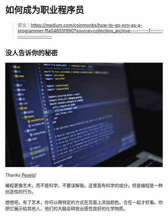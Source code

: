 # 如何成为职业程序员

> 原文：<https://medium.com/coinmonks/how-to-go-pro-as-a-programmer-ffa04655f990?source=collection_archive---------7----------------------->

## 没人告诉你的秘密

![](img/fb855009c7258d8608b682a6b93e80f9.png)

Thanks [Pexels](https://www.pexels.com/photo/close-up-photo-of-programming-of-codes-546819/)!

编程更像艺术，而不是科学。不要误解我。这里面有科学的成分。但是编程是一种创造性的行为。

想想吧。有了艺术，你可以用特定的方式在页面上添加颜色。合在一起才好看。你把它展示给其他人，他们的大脑会释放出感觉良好的化学物质。